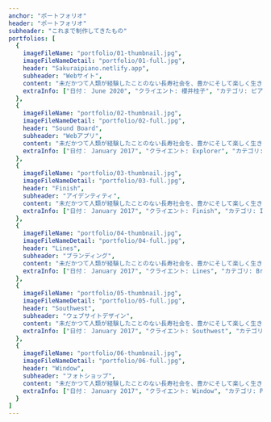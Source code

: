 ```yaml
---
anchor: "ポートフォリオ"
header: "ポートフォリオ"
subheader: "これまで制作してきたもの"
portfolios: [
  {
    imageFileName: "portfolio/01-thumbnail.jpg",
    imageFileNameDetail: "portfolio/01-full.jpg",
    header: "Sakuraipiano.netlify.app",
    subheader: "Webサイト",
    content: "未だかつて人類が経験したことのない長寿社会を、豊かにそして楽しく生きていくために、わたしは学び続けます。あなたと共に😊✨",
    extraInfo: ["日付： June 2020", "クライエント: 櫻井桂子", "カテゴリ: ピアノ教師"]
  },
  {
    imageFileName: "portfolio/02-thumbnail.jpg",
    imageFileNameDetail: "portfolio/02-full.jpg",
    header: "Sound Board",
    subheader: "Webアプリ",
    content: "未だかつて人類が経験したことのない長寿社会を、豊かにそして楽しく生きていくために、わたしは学び続けます。あなたと共に😊✨",
    extraInfo: ["日付： January 2017", "クライエント: Explorer", "カテゴリ: Graphic Design"]
  },
  {
    imageFileName: "portfolio/03-thumbnail.jpg",
    imageFileNameDetail: "portfolio/03-full.jpg",
    header: "Finish",
    subheader: "アイデンティティ",
    content: "未だかつて人類が経験したことのない長寿社会を、豊かにそして楽しく生きていくために、わたしは学び続けます。あなたと共に😊✨",
    extraInfo: ["日付： January 2017", "クライエント: Finish", "カテゴリ: Identity"]
  },
  {
    imageFileName: "portfolio/04-thumbnail.jpg",
    imageFileNameDetail: "portfolio/04-full.jpg",
    header: "Lines",
    subheader: "ブランディング",
    content: "未だかつて人類が経験したことのない長寿社会を、豊かにそして楽しく生きていくために、わたしは学び続けます。あなたと共に😊✨",
    extraInfo: ["日付： January 2017", "クライエント: Lines", "カテゴリ: Branding"]
  },
  {
    imageFileName: "portfolio/05-thumbnail.jpg",
    imageFileNameDetail: "portfolio/05-full.jpg",
    header: "Southwest",
    subheader: "ウェブサイトデザイン",
    content: "未だかつて人類が経験したことのない長寿社会を、豊かにそして楽しく生きていくために、わたしは学び続けます。あなたと共に😊✨",
    extraInfo: ["日付： January 2017", "クライエント: Southwest", "カテゴリ: Website Design"]
  },
  {
    imageFileName: "portfolio/06-thumbnail.jpg",
    imageFileNameDetail: "portfolio/06-full.jpg",
    header: "Window",
    subheader: "フォトショップ",
    content: "未だかつて人類が経験したことのない長寿社会を、豊かにそして楽しく生きていくために、わたしは学び続けます。あなたと共に😊✨",
    extraInfo: ["日付： January 2017", "クライエント: Window", "カテゴリ: Photography"]
  }
]
---
```

